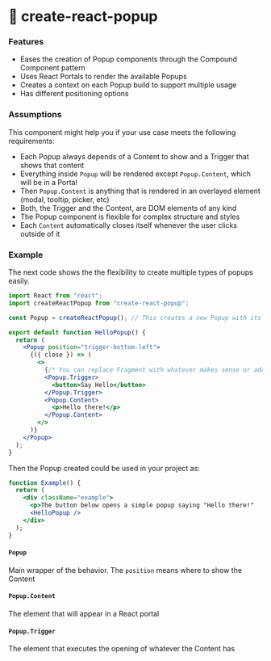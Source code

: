 # 🔩 create-react-popup

### Features

- Eases the creation of Popup components through the Compound Component pattern
- Uses React Portals to render the available Popups
- Creates a context on each Popup build to support multiple usage
- Has different positioning options

### Assumptions

This component might help you if your use case meets the following requirements:

- Each Popup always depends of a Content to show and a Trigger that shows that content
- Everything inside `Popup` will be rendered except `Popup.Content`, which will be in a Portal
- Then `Popup.Content` is anything that is rendered in an overlayed element (modal, tooltip, picker, etc)
- Both, the Trigger and the Content, are DOM elements of any kind
- The Popup component is flexible for complex structure and styles
- Each `Content` automatically closes itself whenever the user clicks outside of it

### Example

The next code shows the the flexibility to create multiple types of popups easily.

```jsx
import React from "react";
import createReactPopup from "create-react-popup";

const Popup = createReactPopup(); // This creates a new Popup with its own context

export default function HelloPopup() {
  return (
    <Popup position="trigger-bottom-left">
      {({ close }) => (
        <>
          {/* You can replace Fragment with whatever makes sense or add additional elements */}
          <Popup.Trigger>
            <button>Say Hello</button>
          </Popup.Trigger>
          <Popup.Content>
            <p>Hello there!</p>
          </Popup.Content>
        </>
      )}
    </Popup>
  );
}
```

Then the Popup created could be used in your project as:

```jsx
function Example() {
  return (
    <div className="example">
      <p>The button below opens a simple popup saying "Hello there!"
      <HelloPopup />
    </div>
  );
}
```

#### `Popup`

Main wrapper of the behavior. The `position` means where to show the Content

#### `Popup.Content`

The element that will appear in a React portal

#### `Popup.Trigger`

The element that executes the opening of whatever the Content has
